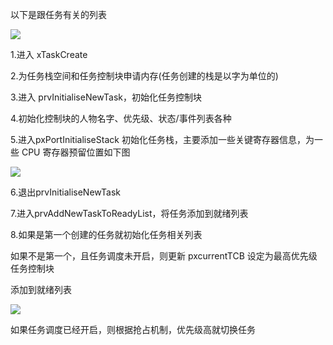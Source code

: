 以下是跟任务有关的列表

![](https://cdn.nlark.com/yuque/0/2024/png/40891866/1726228079040-b9398cf2-6c38-424b-be4e-efca43e3c12a.png)

1.进入 xTaskCreate

2.为任务栈空间和任务控制块申请内存(任务创建的栈是以字为单位的)

3.进入 prvInitialiseNewTask，初始化任务控制块

4.初始化控制块的人物名字、优先级、状态/事件列表各种

5.进入pxPortInitialiseStack 初始化任务栈，主要添加一些关键寄存器信息，为一些 CPU 寄存器预留位置如下图

![](https://cdn.nlark.com/yuque/0/2024/png/40891866/1726229901890-02dce014-67b2-4029-a817-572ea57080cc.png)

6.退出prvInitialiseNewTask

7.进入prvAddNewTaskToReadyList，将任务添加到就绪列表

8.如果是第一个创建的任务就初始化任务相关列表

如果不是第一个，且任务调度未开启，则更新 pxcurrentTCB 设定为最高优先级任务控制块

添加到就绪列表

![](https://cdn.nlark.com/yuque/0/2024/png/40891866/1726235755693-6e43d7e1-90e9-4e02-aedd-209c10cca34b.png)

如果任务调度已经开启，则根据抢占机制，优先级高就切换任务








